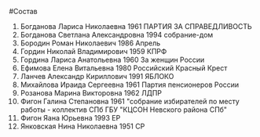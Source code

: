 #Состав
1. Богданова Лариса Николаевна 1961 ПАРТИЯ ЗА СПРАВЕДЛИВОСТЬ
2. Богданова Светлана Александровна 1994 собрание-дом
3. Бородин Роман Николаевич 1986 Апрель
4. Гордин Николай Владимирович 1959 КПРФ
5. Гордина Лариса Анатольевна 1960 За женщин России
6. Ефимова Елена Витальевна 1980 Российский Красный Крест
7. Ланчев Александр Кириллович 1991 ЯБЛОКО
8. Михайлова Ираида Сергеевна 1961 Партия пенсионеров России
9. Розанова Марина Викторовна 1962 ЛДПР
10. Фигон Галина Степановна 1961 \"собрание избирателей по месту работы - коллектив СПб ГБУ \"КЦСОН Невского района СПб\"
11. Фигон Яана Юрьевна 1993 ЕР
12. Янковская Нина Николаевна 1951 СР
